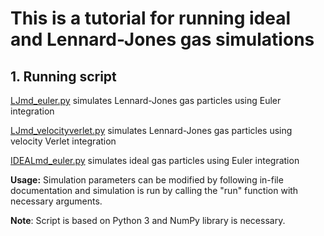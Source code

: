 # This is a tutorial for running ideal and Lennard-Jones gas simulations

## 1. Running script
   [LJmd_euler.py](https://github.com/nAmnesiac/py_basicMD/blob/main/basicMD/LJmd_euler.py) simulates Lennard-Jones gas particles using Euler integration

   [LJmd_velocityverlet.py](https://github.com/nAmnesiac/py_basicMD/blob/main/basicMD/LJmd_velocityverlet.py) simulates Lennard-Jones gas particles using velocity Verlet integration

   [IDEALmd_euler.py](https://github.com/nAmnesiac/py_basicMD/blob/main/basicMD/IDEALmd_euler.py) simulates ideal gas particles using Euler integration

   **Usage:** Simulation parameters can be modified by following in-file documentation and simulation is run by calling the "run" function with necessary arguments. 

   **Note**: Script is based on Python 3 and NumPy library is necessary.
